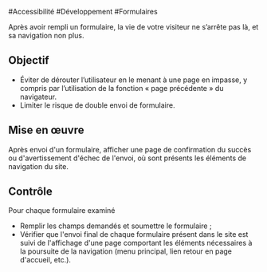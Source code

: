 
#Accessibilité #Développement #Formulaires

Après avoir rempli un formulaire, la vie de votre visiteur ne s’arrête pas là, et sa navigation non plus.


## Objectif

* Éviter de dérouter l’utilisateur en le menant à une page en impasse, y compris par l’utilisation de la fonction « page précédente » du navigateur.
* Limiter le risque de double envoi de formulaire.

## Mise en œuvre

Après envoi d'un formulaire, afficher une page de confirmation du succès ou d'avertissement d'échec de l'envoi, où sont présents les éléments de navigation du site.

## Contrôle

Pour chaque formulaire examiné

* Remplir les champs demandés et soumettre le formulaire ;
* Vérifier que l'envoi final de chaque formulaire présent dans le site est suivi de l'affichage d'une page comportant les éléments nécessaires à la poursuite de la navigation (menu principal, lien retour en page d'accueil, etc.).

